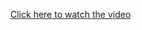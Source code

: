 [Click here to watch the video](https://github.com/tech-moh-logy/bussin/raw/main/mohammed.bussin.mov)

